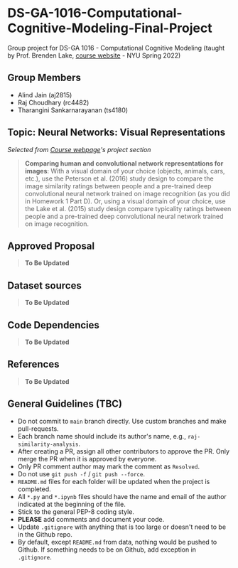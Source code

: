 # DS-GA-1016-Computational-Cognitive-Modeling-Final-Project

Group project for DS-GA 1016 - Computational Cognitive Modeling (taught by Prof.
Brenden Lake, [course website](https://brendenlake.github.io/CCM-site/) -
NYU Spring 2022)

## Group Members

* Alind Jain (aj2815)
* Raj Choudhary (rc4482)
* Tharangini Sankarnarayanan (ts4180)

## Topic: Neural Networks: Visual Representations

*Selected from [Course webpage](https://brendenlake.github.io/CCM-site/final_project_ideas.html)'s project section*

> **Comparing human and convolutional network representations for images**: With a visual domain of your choice (objects, animals, cars, etc.), use the Peterson et al. (2016) study design to compare the image similarity ratings between people and a pre-trained deep convolutional neural network trained on image recognition (as you did in Homework 1 Part D). Or, using a visual domain of your choice, use the Lake et al. (2015) study design compare typicality ratings between people and a pre-trained deep convolutional neural network trained on image recognition.

## Approved Proposal

> **To Be Updated**

## Dataset sources

> **To Be Updated**

## Code Dependencies

> **To Be Updated**

## References

> **To Be Updated**

## General Guidelines (TBC)

* Do not commit to `main` branch directly. Use custom branches and make pull-requests.
* Each branch name should include its author's name, e.g., `raj-similarity-analysis`.
* After creating a PR, assign all other contributors to approve the PR. Only
merge the PR when it is approved by everyone.
* Only PR comment author may mark the comment as `Resolved`.
* Do not use `git push -f` / `git push --force`.
* `README.md` files for each folder will be updated when the project is
completed.
* All `*.py` and `*.ipynb` files should have the name and email of the author
indicated at the beginning of the file.
* Stick to the general PEP-8 coding style.
* **PLEASE** add comments and document your code.
* Update `.gitignore` with anything that is too large or doesn't need to be
in the Github repo.
* By default, except `README.md` from data, nothing would be pushed to Github. 
If something needs to be on Github, add exception in `.gitignore`.
